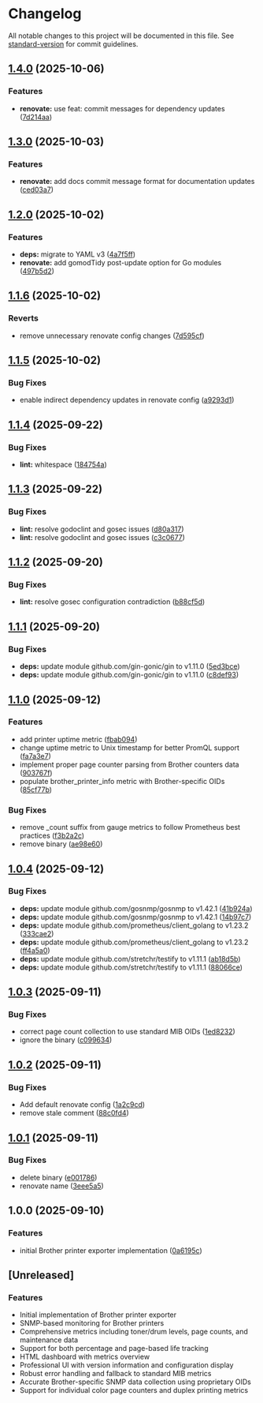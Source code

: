 # Changelog

All notable changes to this project will be documented in this file. See [standard-version](https://github.com/conventional-changelog/standard-version) for commit guidelines.

## [1.4.0](https://github.com/d0ugal/brother-exporter/compare/v1.3.0...v1.4.0) (2025-10-06)


### Features

* **renovate:** use feat: commit messages for dependency updates ([7d214aa](https://github.com/d0ugal/brother-exporter/commit/7d214aa291c659a07a45616c1d982134ed82803c))

## [1.3.0](https://github.com/d0ugal/brother-exporter/compare/v1.2.0...v1.3.0) (2025-10-03)


### Features

* **renovate:** add docs commit message format for documentation updates ([ced03a7](https://github.com/d0ugal/brother-exporter/commit/ced03a7c81304ccd56890613c4ed69ebd34214ca))

## [1.2.0](https://github.com/d0ugal/brother-exporter/compare/v1.1.6...v1.2.0) (2025-10-02)


### Features

* **deps:** migrate to YAML v3 ([4a7f5ff](https://github.com/d0ugal/brother-exporter/commit/4a7f5ff0668a15426be62c11f98bfb70809b5294))
* **renovate:** add gomodTidy post-update option for Go modules ([497b5d2](https://github.com/d0ugal/brother-exporter/commit/497b5d2cfaceaea3519949384e91e53b6b42b37b))

## [1.1.6](https://github.com/d0ugal/brother-exporter/compare/v1.1.5...v1.1.6) (2025-10-02)


### Reverts

* remove unnecessary renovate config changes ([7d595cf](https://github.com/d0ugal/brother-exporter/commit/7d595cfbebde35415d2fabd70c4305f69910484f))

## [1.1.5](https://github.com/d0ugal/brother-exporter/compare/v1.1.4...v1.1.5) (2025-10-02)


### Bug Fixes

* enable indirect dependency updates in renovate config ([a9293d1](https://github.com/d0ugal/brother-exporter/commit/a9293d1f2cd731890cc2cd78b85f83a34cbea0ce))

## [1.1.4](https://github.com/d0ugal/brother-exporter/compare/v1.1.3...v1.1.4) (2025-09-22)


### Bug Fixes

* **lint:** whitespace ([184754a](https://github.com/d0ugal/brother-exporter/commit/184754a1896d4cb80ed7854e2a80830d0e00794f))

## [1.1.3](https://github.com/d0ugal/brother-exporter/compare/v1.1.2...v1.1.3) (2025-09-22)


### Bug Fixes

* **lint:** resolve godoclint and gosec issues ([d80a317](https://github.com/d0ugal/brother-exporter/commit/d80a317e14f6dd415f247ad549a9616c68145244))
* **lint:** resolve godoclint and gosec issues ([c3c0677](https://github.com/d0ugal/brother-exporter/commit/c3c0677794e78646ddea55ac0e22284a9f755f5d))

## [1.1.2](https://github.com/d0ugal/brother-exporter/compare/v1.1.1...v1.1.2) (2025-09-20)


### Bug Fixes

* **lint:** resolve gosec configuration contradiction ([b88cf5d](https://github.com/d0ugal/brother-exporter/commit/b88cf5d816f0db32db2b196b7f9fe17b08cd2aab))

## [1.1.1](https://github.com/d0ugal/brother-exporter/compare/v1.1.0...v1.1.1) (2025-09-20)


### Bug Fixes

* **deps:** update module github.com/gin-gonic/gin to v1.11.0 ([5ed3bce](https://github.com/d0ugal/brother-exporter/commit/5ed3bce17522233b67259f1662d820882106028b))
* **deps:** update module github.com/gin-gonic/gin to v1.11.0 ([c8def93](https://github.com/d0ugal/brother-exporter/commit/c8def930ca92cf0a72a9c70af3ca19f955c82e62))

## [1.1.0](https://github.com/d0ugal/brother-exporter/compare/v1.0.4...v1.1.0) (2025-09-12)


### Features

* add printer uptime metric ([fbab094](https://github.com/d0ugal/brother-exporter/commit/fbab09442fdfd692d4340d0d4fd9a8b782df5f62))
* change uptime metric to Unix timestamp for better PromQL support ([fa7a3e7](https://github.com/d0ugal/brother-exporter/commit/fa7a3e7e3271154cbb7cb6bdd8e6dd800ca508af))
* implement proper page counter parsing from Brother counters data ([903767f](https://github.com/d0ugal/brother-exporter/commit/903767fe40310b229e1c33b8c0ccb4fd52d0def3))
* populate brother_printer_info metric with Brother-specific OIDs ([85cf77b](https://github.com/d0ugal/brother-exporter/commit/85cf77b3ea4028c2edc3203360c81b4d357ede1a))


### Bug Fixes

* remove _count suffix from gauge metrics to follow Prometheus best practices ([f3b2a2c](https://github.com/d0ugal/brother-exporter/commit/f3b2a2c0a2b1464bbee77b585c223ee66375c86c))
* remove binary ([ae98e60](https://github.com/d0ugal/brother-exporter/commit/ae98e60043d6571c431e0b6bafa44fccdb04bc2d))

## [1.0.4](https://github.com/d0ugal/brother-exporter/compare/v1.0.3...v1.0.4) (2025-09-12)


### Bug Fixes

* **deps:** update module github.com/gosnmp/gosnmp to v1.42.1 ([41b924a](https://github.com/d0ugal/brother-exporter/commit/41b924a98770d5a568cc8f8d898e2fc1a5eaadbd))
* **deps:** update module github.com/gosnmp/gosnmp to v1.42.1 ([14b97c7](https://github.com/d0ugal/brother-exporter/commit/14b97c77db64ff4f80492d95d846500fb1b446f0))
* **deps:** update module github.com/prometheus/client_golang to v1.23.2 ([333cae2](https://github.com/d0ugal/brother-exporter/commit/333cae2c10846652cd94aee256a3f0f8033f84f9))
* **deps:** update module github.com/prometheus/client_golang to v1.23.2 ([ff4a5a0](https://github.com/d0ugal/brother-exporter/commit/ff4a5a0352a048439aac91a81ec6dba9a5dd6146))
* **deps:** update module github.com/stretchr/testify to v1.11.1 ([ab18d5b](https://github.com/d0ugal/brother-exporter/commit/ab18d5b9715b187f398b5617b835b504c0f69a67))
* **deps:** update module github.com/stretchr/testify to v1.11.1 ([88066ce](https://github.com/d0ugal/brother-exporter/commit/88066cead413e82ab3f1fbea4a3faaa21b2a426f))

## [1.0.3](https://github.com/d0ugal/brother-exporter/compare/v1.0.2...v1.0.3) (2025-09-11)


### Bug Fixes

* correct page count collection to use standard MIB OIDs ([1ed8232](https://github.com/d0ugal/brother-exporter/commit/1ed8232f63e51954a514734c834a9b2aa38b949f))
* ignore the binary ([c099634](https://github.com/d0ugal/brother-exporter/commit/c099634fbc76a25a275818ed4da79ee978ca30f6))

## [1.0.2](https://github.com/d0ugal/brother-exporter/compare/v1.0.1...v1.0.2) (2025-09-11)


### Bug Fixes

* Add default renovate config ([1a2c9cd](https://github.com/d0ugal/brother-exporter/commit/1a2c9cdc8e56c1e86f9365cad76dd429c305d56f))
* remove stale comment ([88c0fd4](https://github.com/d0ugal/brother-exporter/commit/88c0fd4c2b8f9b25a14553895878eb9119c8d635))

## [1.0.1](https://github.com/d0ugal/brother-exporter/compare/v1.0.0...v1.0.1) (2025-09-11)


### Bug Fixes

* delete binary ([e001786](https://github.com/d0ugal/brother-exporter/commit/e001786cab57ebf39c99026b634365b66a690eb7))
* renovate name ([3eee5a5](https://github.com/d0ugal/brother-exporter/commit/3eee5a5dcd5ecc0abc97c6e4eaa6622e2b4a90ec))

## 1.0.0 (2025-09-10)


### Features

* initial Brother printer exporter implementation ([0a6195c](https://github.com/d0ugal/brother-exporter/commit/0a6195c18c78c196b1220352f1eee3ca17c825b8))

## [Unreleased]

### Features

* Initial implementation of Brother printer exporter
* SNMP-based monitoring for Brother printers
* Comprehensive metrics including toner/drum levels, page counts, and maintenance data
* Support for both percentage and page-based life tracking
* HTML dashboard with metrics overview
* Professional UI with version information and configuration display
* Robust error handling and fallback to standard MIB metrics
* Accurate Brother-specific SNMP data collection using proprietary OIDs
* Support for individual color page counters and duplex printing metrics
